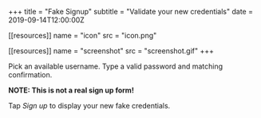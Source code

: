 +++
title = "Fake Signup"
subtitle = "Validate your new credentials"
date = 2019-09-14T12:00:00Z

[[resources]]
  name = "icon"
  src = "icon.png"

[[resources]]
  name = "screenshot"
  src = "screenshot.gif"
+++

Pick an available username. Type a valid password and matching confirmation.

**NOTE: This is not a real sign up form!**

Tap _Sign up_ to display your new fake credentials.
